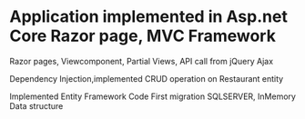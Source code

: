 # Application implemented in Asp.net Core Razor page, MVC Framework


Razor pages, Viewcomponent, Partial Views, API call from jQuery Ajax

Dependency Injection,implemented CRUD operation on Restaurant entity

Implemented Entity Framework Code First migration SQLSERVER, InMemory Data structure
